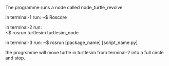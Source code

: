 The programme runs a node called node_turtle_revolve

in terminal-1 run:
  ~$ Roscore
  
in terminal-2 run:  
  ~$ rosrun turtlesim turtlesim_node
  
in terminal-3 run:
  ~$ rosrun [package_name] [script_name.py]
  
the progrsmme will move turtle in turtlesim from terminal-2 into a full circle and stop.
